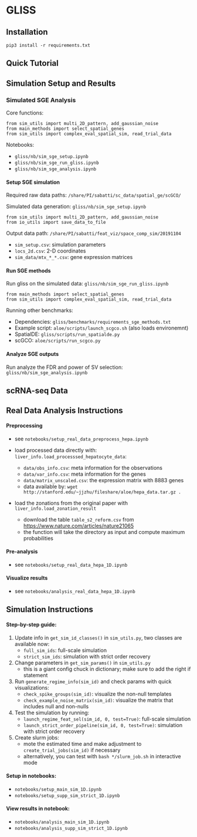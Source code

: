 # GLISS

## Installation

    pip3 install -r requirements.txt

## Quick Tutorial 

## Simulation Setup and Results

### Simulated SGE Analysis 

Core functions:

    from sim_utils import multi_2D_pattern, add_gaussian_noise
    from main_methods import select_spatial_genes
    from sim_utils import complex_eval_spatial_sim, read_trial_data

Notebooks:
- `gliss/nb/sim_sge_setup.ipynb`
- `gliss/nb/sim_sge_run_gliss.ipynb`
- `gliss/nb/sim_sge_analysis.ipynb` 

#### Setup SGE simulation

Required raw data paths:
`/share/PI/sabatti/sc_data/spatial_ge/scGCO/`

Simulated data generation:
`gliss/nb/sim_sge_setup.ipynb`

    from sim_utils import multi_2D_pattern, add_gaussian_noise
    from io_utils import save_data_to_file

Output data path:
`/share/PI/sabatti/feat_viz/space_comp_sim/20191104`
- `sim_setup.csv`: simulation parameters
- `locs_2d.csv`: 2-D coordinates
- `sim_data/mtx_*_*.csv`: gene expression matrices 


#### Run SGE methods

Run gliss on the simulated data:
`gliss/nb/sim_sge_run_gliss.ipynb`

    from main_methods import select_spatial_genes
    from sim_utils import complex_eval_spatial_sim, read_trial_data

Running other benchmarks:
- Dependencies: `gliss/benchmarks/requirements_sge_methods.txt`
- Example script: `aloe/scripts/launch_scgco.sh` (also loads environemnt)
- SpatialDE: `gliss/scripts/run_spatialde.py`
- scGCO: `aloe/scripts/run_scgco.py`

#### Analyze SGE outputs
Run analyze the FDR and power of SV selection:
`gliss/nb/sim_sge_analysis.ipynb`

## scRNA-seq Data 


## Real Data Analysis Instructions

#### Preprocessing

- see `notebooks/setup_real_data_preprocess_hepa.ipynb`
- load processed data directly with: `liver_info.load_processsed_hepatocyte_data`:
    - `data/obs_info.csv`: meta information for the observations
    - `data/var_info.csv`: meta information for the genes
    - `data/matrix_unscaled.csv`: the expression matrix with 8883 genes
    - data available by: `wget http://stanford.edu/~jjzhu/fileshare/aloe/hepa_data.tar.gz .`
    
- load the zonations from the original paper with `liver_info.load_zonation_result`
    - download the table `table_s2_reform.csv` from https://www.nature.com/articles/nature21065
    - the function will take the directory as input and compute maximum probabilities
    
#### Pre-analysis

- see `notebooks/setup_real_data_hepa_1D.ipynb`

#### Visualize results

- see `notebooks/analysis_real_data_hepa_1D.ipynb`


## Simulation Instructions

#### Step-by-step guide:

1. Update info in `get_sim_id_classes()` in `sim_utils.py`, two classes are available now:
    - `full_sim_ids`: full-scale simulation
    - `strict_sim_ids`: simulation with strict order recovery
2. Change parameters in `get_sim_params()` in `sim_utils.py`
    - this is a giant config chuck in dictionary; make sure to add the right if statement
3.  Run `generate_regime_info(sim_id)` and check params with quick visualizations:
    - `check_spike_groups(sim_id)`: visualize the non-null templates
    - `check_example_noise_matrix(sim_id)`: visualize the matrix that includes null and non-nulls
4. Test the simulation by running:
    - `launch_regime_feat_sel(sim_id, 0, test=True)`: full-scale simulation
    - `launch_strict_order_pipeline(sim_id, 0, test=True)`: simulation with strict order recovery
5. Create slurm jobs:
    - mote the estimated time and make adjustment to `create_trial_jobs(sim_id)` if necessary
    - alternatively, you can test with `bash */slurm_job.sh` in interactive mode
    
   
#### Setup in notebooks: 
- `notebooks/setup_main_sim_1D.ipynb`
- `notebooks/setup_supp_sim_strict_1D.ipynb`

#### View results in notebook:
- `notebooks/analysis_main_sim_1D.ipynb`
- `notebooks/analysis_supp_sim_strict_1D.ipynb`
